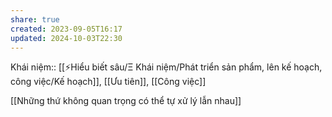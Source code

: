 ```yaml
---
share: true
created: 2023-09-05T16:17
updated: 2024-10-03T22:30
---
```

Khái niệm:: [[⚡Hiểu biết sâu/Ξ Khái niệm/Phát triển sản phẩm, lên kế hoạch, công việc/Kế hoạch]], [[Ưu tiên]], [[Công việc]]

[[Những thứ không quan trọng có thể tự xử lý lẫn nhau]]